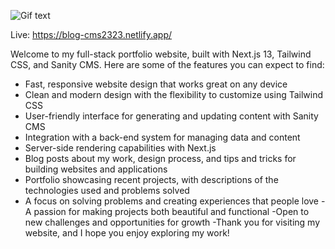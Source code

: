 ![Gif text](https://media1.giphy.com/media/v1.Y2lkPTc5MGI3NjExNjI1ZTY0YzMyMjFiZDg4NWZhNmJlM2I0MWVkNWJkZjU3ZmI2NDIzMCZjdD1n/RiinbTUdlJ6eYvC91v/giphy.gif)

Live: https://blog-cms2323.netlify.app/

Welcome to my full-stack portfolio website, built with Next.js 13, Tailwind CSS, and Sanity CMS. Here are some of the features you can expect to find:

- Fast, responsive website design that works great on any device
- Clean and modern design with the flexibility to customize using Tailwind CSS
- User-friendly interface for generating and updating content with Sanity CMS
- Integration with a back-end system for managing data and content
- Server-side rendering capabilities with Next.js
- Blog posts about my work, design process, and tips and tricks for building websites and applications
- Portfolio showcasing recent projects, with descriptions of the technologies used and problems solved
- A focus on solving problems and creating experiences that people love
  -A passion for making projects both beautiful and functional
  -Open to new challenges and opportunities for growth
  -Thank you for visiting my website, and I hope you enjoy exploring my work!
